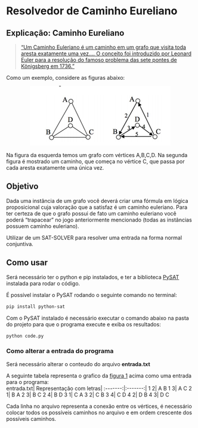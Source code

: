 # Resolvedor de Caminho Eureliano

## Explicação: Caminho Eureliano

> [“Um Caminho Euleriano é um caminho em um grafo que visita toda aresta exatamente uma vez.... O conceito foi introduzido por Leonard Euler para a resolução do famoso problema das sete pontes de Königsberg em 1736.”](https://pt.wikipedia.org/wiki/Caminho_euleriano)

Como um exemplo, considere as figuras abaixo:

<div style="text-align:center"><img src="IMG/2021-04-03-01-01-10.png" alt="Exemplo de Grafo" id="fig1"/></div>

Na figura da esquerda temos um grafo com vértices A,B,C,D. Na segunda figura é mostrado um caminho, que começa no vértice C, que passa por cada aresta exatamente uma única vez.

## Objetivo

Dada uma instância de um grafo você deverá criar uma fórmula em lógica proposicional cuja valoração que a satisfaz é um caminho euleriano. Para ter certeza de que o grafo possui de fato um caminho euleriano você poderá “trapacear” no jogo anteriormente mencionado (todas as instâncias possuem caminho euleriano).

Utilizar de um SAT-SOLVER para resolver uma entrada na forma normal conjuntiva.

## Como usar

Será necessário ter o python e pip instalados, e ter a biblioteca [PySAT](https://github.com/pysathq/pysat) instalada para rodar o código.

É possível instalar o PySAT rodando o seguinte comando no terminal:

```bash
pip install python-sat
```

Com o PySAT instalado é necessário executar o comando abaixo na pasta do projeto para que o programa execute e exiba os resultados:

```bash
python code.py
```

### Como alterar a entrada do programa

Será necessário alterar o conteudo do arquivo **entrada.txt**

A seguinte tabela representa o grafico da [figura 1](#fig1) acima como uma entrada para o programa:  
entrada.txt| Representação com letras|
:-------:|:-------:|
1 2| A B
1 3| A C
2 1| B A
2 3| B C
2 4| B D
3 1| C A
3 2| C B
3 4| C D
4 2| D B
4 3| D C

Cada linha no arquivo representa a conexão entre os vértices, é necessário colocar todos os possíveis caminhos no arquivo e em ordem crescente dos possíveis caminhos.
